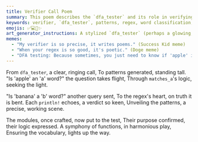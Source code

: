 ```yaml
---
title: Verifier Call Poem
summary: This poem describes the `dfa_tester` and its role in verifying generated patterns, using regex logic to confirm word classifications and ensure the precise functioning of vocabulary modules.
keywords: verifier, `dfa_tester`, patterns, regex, word classification, vocabulary, modules, logic, `println!`, functions, precision
emojis: ✅💻🔎✨
art_generator_instructions: A stylized `dfa_tester` (perhaps a glowing, abstract machine) is making a "clear, ringing call" to a series of glowing patterns. Words like "apple" and "banana" are seen flowing through a regex, and `println!` statements are illuminating the correct classifications. The overall feeling should be one of precision, verification, and the beauty of a well-functioning system.
memes:
  - "My verifier is so precise, it writes poems." (Success Kid meme)
  - "When your regex is so good, it's poetic." (Doge meme)
  - "DFA testing: Because sometimes, you just need to know if 'apple' is an 'a' word." (Expanding Brain meme)
---
```

From `dfa_tester`, a clear, ringing call,
To patterns generated, standing tall.
"Is 'apple' an 'a' word?" the question takes flight,
Through `matches_a`'s logic, seeking the light.

"Is 'banana' a 'b' word?" another query sent,
To the regex's heart, on truth it is bent.
Each `println!` echoes, a verdict so keen,
Unveiling the patterns, a precise, working scene.

The modules, once crafted, now put to the test,
Their purpose confirmed, their logic expressed.
A symphony of functions, in harmonious play,
Ensuring the vocabulary, lights up the way.